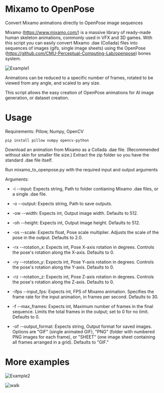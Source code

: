 # Mixamo to OpenPose
Convert Mixamo animations directly to OpenPose image sequences

Mixamo (https://www.mixamo.com/) is a massive library of ready-made human skeleton animations, commonly used in VFX and 3D games.
With this script you can easily convert Mixamo .dae (Collada) files into sequences of images (gifs, single image sheets) using the OpenPose (https://github.com/CMU-Perceptual-Computing-Lab/openpose) bones system.

![Example1](https://github.com/user-attachments/assets/d2f0ef5a-aca7-4566-9542-2a4861eeb22e)

Animations can be reduced to a specific number of frames, rotated to be viewed from any angle, and scaled to any size.

This script allows the easy creation of OpenPose animations for AI image generation, or dataset creation.

# Usage
Requirements: Pillow, Numpy, OpenCV

`pip install pillow numpy opencv-python`

Download an animation from Mixamo as a Collada .dae file. (Recommended without skin for smaller file size.)
Extract the zip folder so you have the standard .dae file itself.

Run mixamo_to_openpose.py with the required input and output arguments

Arguments:

- -i --input: Expects string, Path to folder contianing Mixamo .dae files, or a single .dae file.

- -o --output: Expects string, Path to save outputs.

- -ow --width: Expects int, Output image width. Defaults to 512.

- -oh --height: Expects int, Output image height. Defaults to 512.

- -os --scale: Expects float, Pose scale multiplier. Adjusts the scale of the pose in the output. Defaults to 2.0.

- -rx --rotation_x: Expects int, Pose X-axis rotation in degrees. Controls the pose's rotation along the X-axis. Defaults to 0.

- -ry --rotation_y: Expects int, Pose Y-axis rotation in degrees. Controls the pose's rotation along the Y-axis. Defaults to 0.

- -rz --rotation_z: Expects int, Pose Z-axis rotation in degrees. Controls the pose's rotation along the Z-axis. Defaults to 0.

- -ifps --input_fps: Expects int, FPS of Mixamo animation. Specifies the frame rate for the input animation, in frames per second. Defaults to 30.

- -f --max_frames: Expects int, Maximum number of frames in the final sequence. Limits the total frames in the output; set to 0 for no limit. Defaults to 0.

- -of --output_format: Expects string, Output format for saved images. Options are "GIF" (single animated GIF), "PNG" (folder with numbered PNG images for each frame), or "SHEET" (one image sheet containing all frames arranged in a grid). Defaults to "GIF."

# More examples
![Example2](https://github.com/user-attachments/assets/ed94e49e-fcee-49ad-82e9-b8588d84cdf9)

![walk](https://github.com/user-attachments/assets/103ff122-0485-4f11-90cc-033626ff6633)



